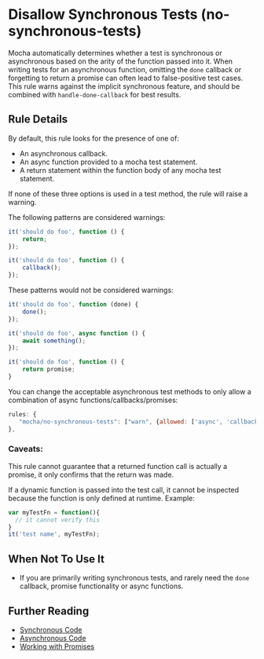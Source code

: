 # Disallow Synchronous Tests (no-synchronous-tests)

Mocha automatically determines whether a test is synchronous or asynchronous based on the arity of the function passed into it. When writing tests for an asynchronous function, omitting the `done` callback or forgetting to return a promise can often lead to false-positive test cases. This rule warns against the implicit synchronous feature, and should be combined with `handle-done-callback` for best results.

## Rule Details

By default, this rule looks for the presence of one of:

- An asynchronous callback.
- An async function provided to a mocha test statement.
- A return statement within the function body of any mocha test statement.

If none of these three options is used in a test method, the rule will raise a warning.

The following patterns are considered warnings:

```js
it('should do foo', function () {
    return;
});

it('should do foo', function () {
    callback();
});
```

These patterns would not be considered warnings:

```js
it('should do foo', function (done) {
    done();
});

it('should do foo', async function () {
    await something();
});

it('should do foo', function () {
    return promise;
}
```

You can change the acceptable asynchronous test methods to only allow a combination of async functions/callbacks/promises:

```js
rules: {
   "mocha/no-synchronous-tests": ["warn", {allowed: ['async', 'callback', 'promise']}]
},
```


### Caveats:

This rule cannot guarantee that a returned function call is actually a promise, it only confirms that the return was made.

If a dynamic function is passed into the test call, it cannot be inspected because the function is only defined at runtime. Example:

```js
var myTestFn = function(){
  // it cannot verify this
}
it('test name', myTestFn);
```

## When Not To Use It

* If you are primarily writing synchronous tests, and rarely need the `done` callback, promise functionality or async functions.

## Further Reading

* [Synchronous Code](http://mochajs.org/#synchronous-code)
* [Asynchronous Code](http://mochajs.org/#asynchronous-code)
* [Working with Promises](http://mochajs.org/#working-with-promises)
